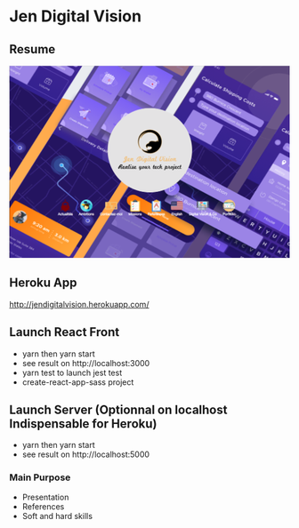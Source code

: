Jen Digital Vision
========================

## Resume

![alt text](https://github.com/jendigital/jendigitalvision/blob/master/resume.png)

## Heroku App

http://jendigitalvision.herokuapp.com/

## Launch React Front

* yarn then yarn start
* see result on http://localhost:3000
* yarn test to launch jest test
* create-react-app-sass project

## Launch Server (Optionnal on localhost Indispensable for Heroku)

* yarn then yarn start
* see result on http://localhost:5000

### Main Purpose

* Presentation
* References
* Soft and hard skills